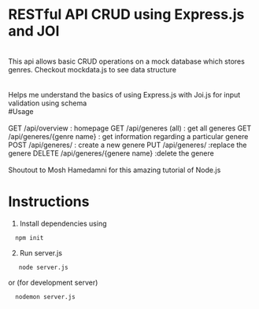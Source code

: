 # RESTful API CRUD using Express.js and JOI
\
This api allows basic CRUD operations on a mock database which stores genres.
Checkout mockdata.js to see data structure\
\
\
Helps me understand the basics of using Express.js with Joi.js for input validation using schema
\
#Usage\
\
GET /api/overview : homepage
GET /api/generes (all) : get all generes
GET /api/generes/{genre name} : get information regarding a particular genere
POST /api/generes/ : create a new genere
PUT /api/generes/ :replace the genere
DELETE /api/generes/{genere name} :delete the genere
\
\
Shoutout to Mosh Hamedamni for this amazing tutorial of Node.js

# Instructions

1) Install dependencies using 
```bash
  npm init
```
2) Run server.js 
```bash
   node server.js
```
or (for development server)
```bash
  nodemon server.js 
```



